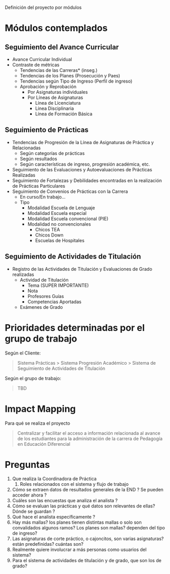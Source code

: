 Definición del proyecto por módulos

# Módulos contemplados
## Seguimiento del Avance Curricular
- Avance Curricular Individual
- Contraste de métricas
	- Tendencias de las Carreras* (inseg.)
	- Tendencias de los Planes (Prosecución y Paes)
	- Tendencias según Tipo de Ingreso (Perfil de ingreso)
	- Aprobación y Reprobación 
		- Por Asignaturas individuales
		- Por Líneas de Asignaturas
			- Línea de Licenciatura
			- Línea Disciplinaria
			- Línea de Formación Básica

## Seguimiento de Prácticas
- Tendencias de Progresión de la Línea de Asignaturas de Práctica y Relacionadas
	- Según categorías de prácticas
	- Según resultados
	- Según características de ingreso, progresión académica, etc.
- Seguimiento de las Evaluaciones y Autoevaluaciones de Prácticas Realizadas
- Seguimiento de Fortalezas y Debilidades encontradas en la realización de Prácticas Particulares
- Seguimiento de Convenios de Prácticas con la Carrera
	- En curso/En trabajo...
	- Tipo
		- Modalidad Escuela de Lenguaje
		- Modalidad Escuela especial
		- Modalidad Escuela convencional (PIE)
		- Modalidad no convencionales
			- Chicos TEA
			- Chicos Down
			- Escuelas de Hospitales

## Seguimiento de Actividades de Titulación
- Registro de las Actividades de Titulación y Evaluaciones de Grado realizadas
	- Actividad de Titulación
		- Tema (SUPER IMPORTANTE)
		- Nota
		- Profesores Guías
		- Competencias Aportadas
	- Exámenes de Grado

# Prioridades determinadas por el grupo de trabajo
Según el Cliente:

> Sistema Prácticas > Sistema Progresión Académico >  Sistema de Seguimiento de Actividades de Titulación

Según el grupo de trabajo:

> TBD

# Impact Mapping
Para qué se realiza el proyecto

> Centralizar y facilitar el acceso a información relacionada al avance de los estudiantes para la administración de la carrera de Pedagogía en Educación Diferencial

# Preguntas
1. Que realiza la Coordinadora de Práctica
	1. Roles relacionados con el sistema y flujo de trabajo
2. Cómo se extraen datos de resultados generales de la END ? Se pueden acceder ahora ?
3. Cuáles son las encuestas que analiza el analista ?
4. Cómo se evaluan las prácticas y qué datos son relevantes de ellas? Dónde se guardan ?
5. Qué hace el analista específicamente ?
6. Hay más mallas? los planes tienen distintas mallas o solo son convalidados algunos ramos? Los planes son mallas? dependen del tipo de ingreso?
7. Las asignaturas de corte práctico, o cajoncitos, son varias asignaturas? están predefinidas? cuántas son?
8. Realmente quiere involucrar a más personas como usuarios del sistema?
9. Para el sistema de actividades de titulación y de grado, que son los de grado?
